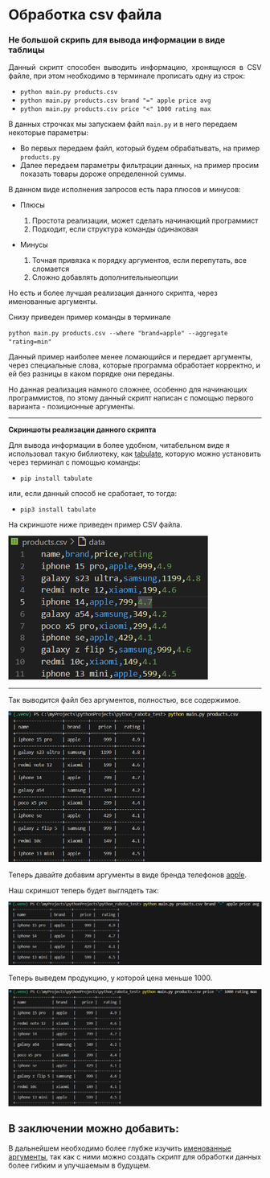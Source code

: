 # Обработка csv файла
<h3>Не большой скрипь для вывода информации в виде таблицы</h3>

<p align="justify">
Данный скрипт способен выводить информацию, хронящуюся в CSV файле, при этом необходимо в терминале прописать одну из строк:

+ `python main.py products.csv`
+ `python main.py products.csv brand "=" apple price avg`
+ `python main.py products.csv price "<" 1000 rating max`

В данных строчках мы запускаем файл `main.py` и в него передаем некоторые параметры:

+ Во первых передаем файл, который будем обрабатывать, на пример `products.py`
+ Далее передаем параметры фильтрации данных, на пример просим показать товары дороже определенной суммы.

В данном виде исполнения запросов есть пара плюсов и минусов:

+ Плюсы
  1. Простота реализации, может сделать начинающий программист
  2. Подходит, если структура команды одинаковая
   
+ Минусы
  1. Точная привязка к порядку аргументов, если перепутать, все сломается
  2. Сложно добавлять дополнительныеопции
   
Но есть и более лучшая реализация данного скрипта, через именованные аргументы.

Снизу приведен пример команды в терминале

`python main.py products.csv --where "brand=apple" --aggregate "rating=min"`

Данный пример наиболее менее ломающийся и передает аргументы, через специальные слова, которые программа обработает корректно, и ей без разницы в каком порядке они переданы.

Но данная реализация намного сложнее, особенно для начинающих программистов, по этому данный скрипт написан с помощью первого варианта - позиционные аргументы.

***
**Скриншоты реализации данного скрипта**

Для вывода информации в более удобном, читабельном виде я использовал такую библиотеку, как [tabulate](https://pypi.org/project/tabulate/), которую можно установить через терминал с помощью команды:

+ `pip install tabulate`

или, если данный способ не сработает, то тогда:

+ `pip3 install tabulate`

На скриншоте ниже приведен пример CSV файла.

![CSV File](images/file_CSV.png "CSV файл примера")
***

Так выводится файл без аргументов, полностью, все содержимое.

![Терминал](images/vivod_full.png "Вывод всей информации с нашего файла")

Теперь давайте добавим аргументы в виде бренда телефонов [apple](https://www.apple.com/).

Наш скриншот теперь будет выглядеть так:

![Терминал](images/vivod_brand.png "Вывод всей продукции apple")

Теперь выведем продукцию, у которой цена меньше 1000.

![Терминал](images/menshe_1000.png "Вывод продукции ценой меньше 1000")
</p>

## В заключении можно добавить:

В дальнейшем необходимо более глубже изучить [именованные аргументы](https://habr.com/ru/articles/144416/), так как с ними можно создать скрипт для обработки данных более гибким и улучшаемым в будущем.